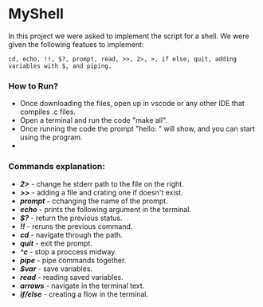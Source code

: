 # MyShell

In this project we were asked to implement the script for a shell. We were given the following featues to implement:
```
cd, echo, !!, $?, prompt, read, >>, 2>, >, if else, quit, adding variables with $, and piping.
```

### How to Run? 

- Once downloading the files, open up in vscode or any other IDE that compiles .c files. 
- Open a terminal and run the code "make all".
- Once running the code the prompt "hello: " will show, and you can start using the program.
- 
### Commands explanation:
- ***2>*** - change he stderr path to the file on the right.
- ***>>*** - adding a file and crating one if doesn't exist.
- ***prompt*** - cchanging the name of the prompt.
- ***echo*** - prints the following argument in the terminal.
- ***$?*** - return the previous status.
- ***!!*** - reruns the previous command.
- ***cd***  - navigate through the path. 
- ***quit***  -  exit the prompt.
- ***^c***  -  stop a proccess midway.
- ***pipe***  -  pipe commands together.
- ***$var***  -  save variables.
- ***read***  -  reading saved variables.
- ***arrows***  -  navigate in the terminal text.
- ***if/else***  -  creating a flow in the terminal.





